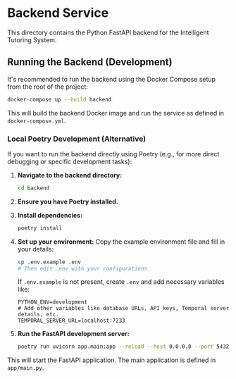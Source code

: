 # Backend Service

This directory contains the Python FastAPI backend for the Intelligent Tutoring System.

## Running the Backend (Development)

It's recommended to run the backend using the Docker Compose setup from the root of the project:
```bash
docker-compose up --build backend
```
This will build the backend Docker image and run the service as defined in `docker-compose.yml`.

### Local Poetry Development (Alternative)

If you want to run the backend directly using Poetry (e.g., for more direct debugging or specific development tasks):

1.  **Navigate to the backend directory:**
    ```bash
    cd backend
    ```

2.  **Ensure you have Poetry installed.**

3.  **Install dependencies:**
    ```bash
    poetry install
    ```

4.  **Set up your environment:**
    Copy the example environment file and fill in your details:
    ```bash
    cp .env.example .env
    # Then edit .env with your configurations
    ```
    If `.env.example` is not present, create `.env` and add necessary variables like:
    ```
    PYTHON_ENV=development
    # Add other variables like database URLs, API keys, Temporal server details, etc.
    TEMPORAL_SERVER_URL=localhost:7233
    ```

5.  **Run the FastAPI development server:**
    ```bash
    poetry run uvicorn app.main:app --reload --host 0.0.0.0 --port 54321
    ```

This will start the FastAPI application. The main application is defined in `app/main.py`.
